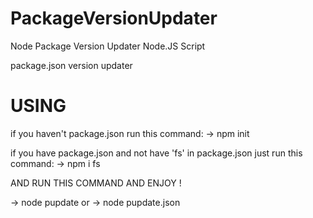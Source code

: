 # PackageVersionUpdater
Node Package Version Updater Node.JS Script

package.json version updater

# USING
if you haven't package.json run this command:
-> npm init

if you have package.json and not have 'fs' in package.json just run this command:
-> npm i fs

AND RUN THIS COMMAND AND ENJOY !

-> node pupdate
or
-> node pupdate.json
